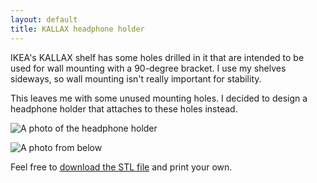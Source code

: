 ```yaml
---
layout: default
title: KALLAX headphone holder
---
```


IKEA's KALLAX shelf has some holes drilled in it that are intended to be used for wall mounting with a 90-degree bracket. I use my shelves sideways, so wall mounting isn't really important for stability.

This leaves me with some unused mounting holes. I decided to design a headphone holder that attaches to these holes instead.

![A photo of the headphone holder](/assets/printables/kallax-headphone-holder/photo-with-headphones.JPG)

![A photo from below](/assets/printables/kallax-headphone-holder/underside.JPG)

Feel free to [download the STL file](/assets/printables/kallax-headphone-holder/kallax-headphone-mount.stl) and print your own.
